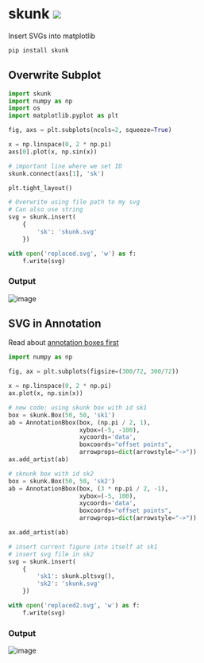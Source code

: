 # skunk  <img src="https://raw.githubusercontent.com/whitead/skunk/main/tests/skunk.svg">


Insert SVGs into matplotlib

```sh
pip install skunk
```


## Overwrite Subplot

```py
import skunk
import numpy as np
import os
import matplotlib.pyplot as plt

fig, axs = plt.subplots(ncols=2, squeeze=True)

x = np.linspace(0, 2 * np.pi)
axs[0].plot(x, np.sin(x))

# important line where we set ID
skunk.connect(axs[1], 'sk')

plt.tight_layout()

# Overwrite using file path to my svg
# Can also use string
svg = skunk.insert(
    {
        'sk': 'skunk.svg'
    })

with open('replaced.svg', 'w') as f:
    f.write(svg)
```

### Output

![image](https://user-images.githubusercontent.com/908389/132105794-f178b4c1-3378-46b9-81d8-18f8e2435a83.png)


## SVG in Annotation

Read about [annotation boxes first](https://matplotlib.org/stable/gallery/text_labels_and_annotations/demo_annotation_box.html)

```py
import numpy as np

fig, ax = plt.subplots(figsize=(300/72, 300/72))

x = np.linspace(0, 2 * np.pi)
ax.plot(x, np.sin(x))

# new code: using skunk box with id sk1
box = skunk.Box(50, 50, 'sk1')
ab = AnnotationBbox(box, (np.pi / 2, 1),
                    xybox=(-5, -100),
                    xycoords='data',
                    boxcoords="offset points",
                    arrowprops=dict(arrowstyle="->"))
ax.add_artist(ab)

# sknunk box with id sk2
box = skunk.Box(50, 50, 'sk2')
ab = AnnotationBbox(box, (3 * np.pi / 2, -1),
                    xybox=(-5, 100),
                    xycoords='data',
                    boxcoords="offset points",
                    arrowprops=dict(arrowstyle="->"))

ax.add_artist(ab)

# insert current figure into itself at sk1
# insert svg file in sk2
svg = skunk.insert(
    {
        'sk1': skunk.pltsvg(),
        'sk2': 'skunk.svg'
    })

with open('replaced2.svg', 'w') as f:
    f.write(svg)
```

### Output

![image](https://user-images.githubusercontent.com/908389/132105868-f0e4ae23-3ebf-4630-b230-8279d5791169.png)
